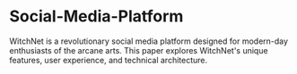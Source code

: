 # Social-Media-Platform
WitchNet is a revolutionary social media platform designed for modern-day enthusiasts of the arcane arts. This paper explores WitchNet's unique features, user experience, and technical architecture.
